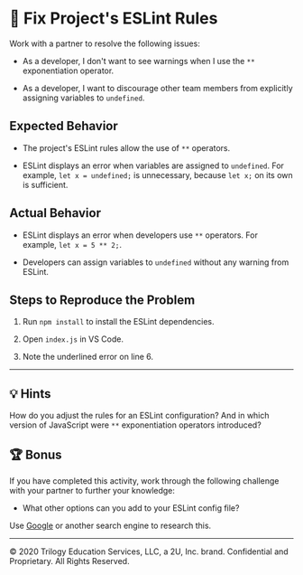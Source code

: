 # 🐛 Fix Project's ESLint Rules

Work with a partner to resolve the following issues:

* As a developer, I don't want to see warnings when I use the `**` exponentiation operator.

* As a developer, I want to discourage other team members from explicitly assigning variables to `undefined`.

## Expected Behavior

* The project's ESLint rules allow the use of `**` operators. 

* ESLint displays an error when variables are assigned to `undefined`. For example, `let x = undefined;` is unnecessary, because `let x;` on its own is sufficient.

## Actual Behavior

* ESLint displays an error when developers use `**` operators. For example, `let x = 5 ** 2;`.

* Developers can assign variables to `undefined` without any warning from ESLint.

## Steps to Reproduce the Problem

1. Run `npm install` to install the ESLint dependencies.

2. Open `index.js` in VS Code.

3. Note the underlined error on line 6.

---

## 💡 Hints

How do you adjust the rules for an ESLint configuration? And in which version of JavaScript were `**` exponentiation operators introduced?

## 🏆 Bonus

If you have completed this activity, work through the following challenge with your partner to further your knowledge:

* What other options can you add to your ESLint config file?

Use [Google](https://www.google.com) or another search engine to research this.

---

© 2020 Trilogy Education Services, LLC, a 2U, Inc. brand. Confidential and Proprietary. All Rights Reserved.
